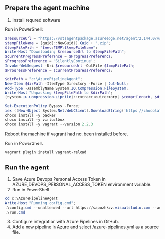 ## Prepare the agent machine

1. Install requred software

Run in PowerShell:
```PowerShell
$resourceUrl = "https://vstsagentpackage.azureedge.net/agent/2.144.0/vsts-agent-win-x64-2.144.0.zip";
$tempFileName = [guid]::NewGuid().Guid + ".zip";
$tempFilePath = "$env:TEMP\$tempFileName";
Write-Host "Downloading $resourceUrl to $tempFilePath";
$currentProgressPreference = $ProgressPreference;
$ProgressPreference = 'SilentlyContinue';
Invoke-WebRequest -Uri $resourceUrl -OutFile $tempFilePath;
$ProgressPreference = $currentProgressPreference;

$dirPath = "c:\AzurePipelineAgent";
New-Item $dirPath -ItemType Directory -Force | Out-Null;
Add-Type -AssemblyName System.IO.Compression.FileSystem;
Write-Host "Unpacking $tempFilePath to $dirPath";
[System.IO.Compression.ZipFile]::ExtractToDirectory( $tempFilePath, $dirPath );

Set-ExecutionPolicy Bypass -Force;
iex ((New-Object System.Net.WebClient).DownloadString('https://chocolatey.org/install.ps1'))
choco install -y packer
choco install -y virtualbox
choco install -y vagrant --version 2.2.3
```
Reboot the machine if vagrant had not been installed before.

Run in PowerShell:
```PowerShell
vagrant plugin install vagrant-reload
```

## Run the agent

1. Save Azure Devops Personal Access Token in AZURE_DEVOPS_PERSONAL_ACCESS_TOKEN environment variable.
2. Run in PowerShell
```PowerShell
cd c:\AzurePipelineAgent
Write-Host "Running config.cmd";
.\config.cmd --unattended --url https://sapozhkov.visualstudio.com --auth pat --token $env:AZURE_DEVOPS_PERSONAL_ACCESS_TOKEN --acceptTeeEula
.\run.cmd
```
3. Configure integration with Azure Pipelines in GitHub.
4. Add a new pipeline in Azure and select /azure-pipelines.yml as a source file.
